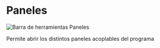 # Paneles

![Barra de herramientas Paneles](../../../../.gitbook/assets/Paneles.PNG)

Permite abrir los distintos paneles acoplables del programa
